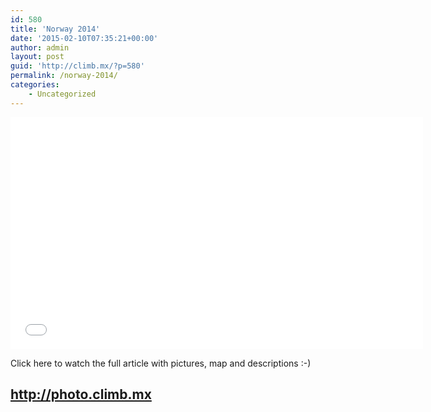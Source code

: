 ```yaml
---
id: 580
title: 'Norway 2014'
date: '2015-02-10T07:35:21+00:00'
author: admin
layout: post
guid: 'http://climb.mx/?p=580'
permalink: /norway-2014/
categories:
    - Uncategorized
---
```


<iframe allowfullscreen="" frameborder="0" height="371" mozallowfullscreen="" src="//player.vimeo.com/video/118741813" title="The Golden Sun" webkitallowfullscreen="" width="660"></iframe>

Click here to watch the full article with pictures, map and descriptions :-)

## <http://photo.climb.mx>
